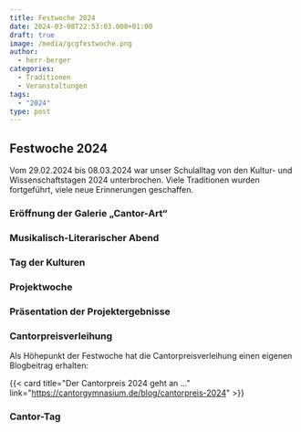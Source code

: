 ```yaml
---
title: Festwoche 2024
date: 2024-03-08T22:53:03.000+01:00
draft: true
image: /media/gcgfestwoche.png
author:
  - herr-berger
categories:
  - Traditionen
  - Veranstaltungen
tags:
  - "2024"
type: post
---
```

## Festwoche 2024

Vom 29.02.2024 bis 08.03.2024 war unser Schulalltag von den Kultur- und Wissenschaftstagen 2024 unterbrochen. Viele Traditionen wurden fortgeführt, viele neue Erinnerungen geschaffen.

### Eröffnung der Galerie „Cantor-Art“

### Musikalisch-Literarischer Abend

### Tag der Kulturen

### Projektwoche

### Präsentation der Projektergebnisse

### Cantorpreisverleihung

Als Höhepunkt der Festwoche hat die Cantorpreisverleihung einen eigenen Blogbeitrag erhalten:



{{< card title="Der Cantorpreis 2024 geht an ..." link="https://cantorgymnasium.de/blog/cantorpreis-2024" >}}



### Cantor-Tag




